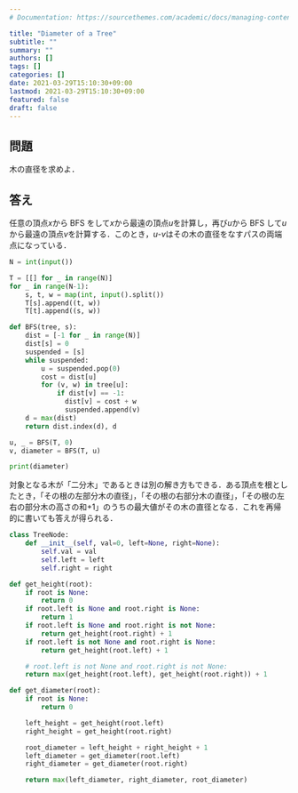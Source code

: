 ```yaml
---
# Documentation: https://sourcethemes.com/academic/docs/managing-content/

title: "Diameter of a Tree"
subtitle: ""
summary: ""
authors: []
tags: []
categories: []
date: 2021-03-29T15:10:30+09:00
lastmod: 2021-03-29T15:10:30+09:00
featured: false
draft: false
---
```


## 問題

木の直径を求めよ．

## 答え

任意の頂点$x$から BFS をして$x$から最遠の頂点$u$を計算し，再び$u$から BFS して$u$から最遠の頂点$v$を計算する．このとき，$u$-$v$はその木の直径をなすパスの両端点になっている．

```python
N = int(input())

T = [[] for _ in range(N)]
for _ in range(N-1):
    s, t, w = map(int, input().split())
    T[s].append((t, w))
    T[t].append((s, w))

def BFS(tree, s):
    dist = [-1 for _ in range(N)]
    dist[s] = 0
    suspended = [s]
    while suspended:
        u = suspended.pop(0)
        cost = dist[u]
        for (v, w) in tree[u]:
            if dist[v] == -1:
              dist[v] = cost + w
              suspended.append(v)
    d = max(dist)
    return dist.index(d), d

u, _ = BFS(T, 0)
v, diameter = BFS(T, u)

print(diameter)
```

対象となる木が「二分木」であるときは別の解き方もできる．ある頂点を根としたとき，「その根の左部分木の直径」，「その根の右部分木の直径」，「その根の左右の部分木の高さの和+1」のうちの最大値がその木の直径となる．これを再帰的に書いても答えが得られる．

```python
class TreeNode:
    def __init__(self, val=0, left=None, right=None):
        self.val = val
        self.left = left
        self.right = right

def get_height(root):
    if root is None:
        return 0
    if root.left is None and root.right is None:
        return 1
    if root.left is None and root.right is not None:
        return get_height(root.right) + 1
    if root.left is not None and root.right is None:
        return get_height(root.left) + 1

    # root.left is not None and root.right is not None:
    return max(get_height(root.left), get_height(root.right)) + 1

def get_diameter(root):
    if root is None:
        return 0

    left_height = get_height(root.left)
    right_height = get_height(root.right)

    root_diameter = left_height + right_height + 1
    left_diameter = get_diameter(root.left)
    right_diameter = get_diameter(root.right)

    return max(left_diameter, right_diameter, root_diameter)
```
